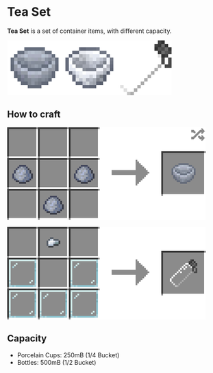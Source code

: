 # Tea Set

**Tea Set** is a set of container items, with different capacity.

![Different Tea Set now](../.gitbook/assets/tea_set.png)

## How to craft

![Clay Ball* 3 → Clay Cup * 1](../.gitbook/assets/clay_cup_recipe.png)

![Iron Nugget * 1 + Glass Pane * 5 → Bottle * 1](../.gitbook/assets/bottle_recipe.png)

## Capacity
- Porcelain Cups: 250mB (1/4 Bucket)
- Bottles: 500mB (1/2 Bucket)
